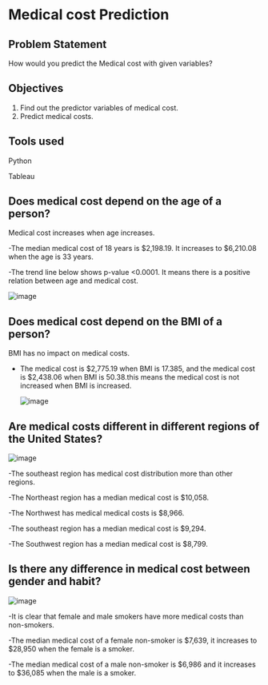 # Medical cost Prediction

## Problem Statement

How would you predict the Medical cost with given variables?

## Objectives

1. Find out the predictor variables of medical cost.
2. Predict medical costs.

## Tools used

Python

Tableau
## Does medical cost depend on the age of a person?

Medical cost increases when age increases.

-The median medical cost of 18 years is $2,198.19. It increases to $6,210.08 when the age is 33 years.

-The trend line below shows p-value <0.0001. It means there is a positive relation between age and medical cost.

![image](https://github.com/user-attachments/assets/e08e2266-dedd-49f9-825b-1fa711049847)

## Does medical cost depend on the BMI of a person?

BMI has no impact on medical costs.

- The medical cost is $2,775.19 when BMI is 17.385, and the medical cost is $2,438.06 when BMI is 50.38.this means the medical cost is not increased when BMI is increased.
  

   ![image](https://github.com/user-attachments/assets/d582e3a1-fec4-48aa-98c1-f41105feb1af)

## Are medical costs different in different regions of the United States?

![image](https://github.com/user-attachments/assets/d93420d4-9aea-40ef-a12f-3dd3d39e5193)

-The southeast region has medical cost distribution more than other regions.

-The Northeast region has a median medical cost is $10,058.

-The Northwest has medical medical costs is $8,966.

-The southeast region has a median medical cost is $9,294.

-The Southwest region has a median medical cost is $8,799.

## Is there any difference in medical cost between gender and habit?

![image](https://github.com/user-attachments/assets/13e7d2ae-6201-4ee1-b4b1-1b35d9db009c)

-It is clear that female and male smokers have more medical costs than non-smokers.

-The median medical cost of a female non-smoker is $7,639, it increases to $28,950 when the female is a smoker.

-The median medical cost of a male non-smoker is $6,986 and it increases to $36,085 when the male is a smoker.






  

